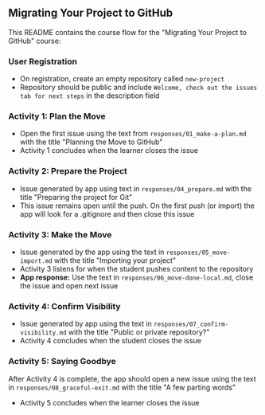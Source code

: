 ## Migrating Your Project to GitHub

This README contains the course flow for the "Migrating Your Project to GitHub" course:

### User Registration

- On registration, create an empty repository called `new-project`
- Repository should be public and include `Welcome, check out the issues tab for next steps` in the description field

###  Activity 1: Plan the Move

- Open the first issue using the text from `responses/01_make-a-plan.md` with the title "Planning the Move to GitHub"
- Activity 1 concludes when the learner closes the issue

### Activity 2: Prepare the Project
- Issue generated by app using text in `responses/04_prepare.md` with the title "Preparing the project for Git"
- This issue remains open until the push. On the first push (or import) the app will look for a .gitignore and then close this issue

### Activity 3: Make the Move

- Issue generated by the app using the text in `responses/05_move-import.md` with the title "Importing your project"
- Activity 3 listens for when the student pushes content to the repository
- **App response:** Use the text in `responses/06_move-done-local.md`, close the issue and open next issue

### Activity 4: Confirm Visibility

- Issue generated by app using the text in `responses/07_confirm-visibility.md` with the title "Public or private repository?"
- Activity 4 concludes when the student closes the issue

### Activity 5: Saying Goodbye

After Activity 4 is complete, the app should open a new issue using the text in `responses/08_graceful-exit.md` with the title "A few parting words"
- Activity 5 concludes when the learner closes the issue
